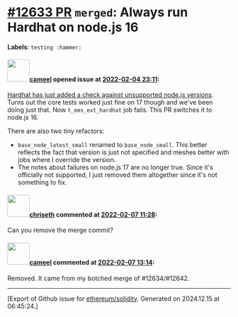 # [\#12633 PR](https://github.com/ethereum/solidity/pull/12633) `merged`: Always run Hardhat on node.js 16
**Labels**: `testing :hammer:`


#### <img src="https://avatars.githubusercontent.com/u/137030?v=4" width="50">[cameel](https://github.com/cameel) opened issue at [2022-02-04 23:11](https://github.com/ethereum/solidity/pull/12633):

[Hardhat has just added a check against unsupported node.js versions](https://github.com/nomiclabs/hardhat/issues/2120). Turns out the core tests worked just fine on 17 though and we've been doing just that. Now `t_ems_ext_hardhat` job fails. This PR switches it to node.js 16.

There are also two tiny refactors:
- `base_node_latest_small` renamed to `base_node_small`. This better reflects the fact that version is just not specified and meshes better with jobs where I override the version.
- The notes about failures on node.js 17 are no longer true. Since it's officially not supported, I just removed them altogether since it's not something to fix.

#### <img src="https://avatars.githubusercontent.com/u/9073706?v=4" width="50">[chriseth](https://github.com/chriseth) commented at [2022-02-07 11:28](https://github.com/ethereum/solidity/pull/12633#issuecomment-1031363012):

Can you remove the merge commit?

#### <img src="https://avatars.githubusercontent.com/u/137030?v=4" width="50">[cameel](https://github.com/cameel) commented at [2022-02-07 13:14](https://github.com/ethereum/solidity/pull/12633#issuecomment-1031456861):

Removed. It came from my botched merge of #12634/#12642.


-------------------------------------------------------------------------------



[Export of Github issue for [ethereum/solidity](https://github.com/ethereum/solidity). Generated on 2024.12.15 at 06:45:24.]

